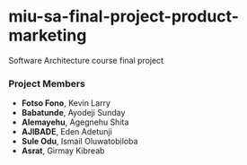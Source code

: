 # miu-sa-final-project-product-marketing
Software Architecture course final project

### Project Members
* **Fotso Fono**, Kevin Larry
* **Babatunde**, Ayodeji Sunday
* **Alemayehu**, Agegnehu Shita
* **AJIBADE**, Eden Adetunji
* **Sule Odu**, Ismail Oluwatobiloba
* **Asrat**, Girmay Kibreab

